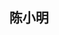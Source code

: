 <!DOCTYPE html>
<html lang="zh-cn">
  <head>
    <meta charset="utf-8"/>
    <title>陈小明的个人网站</title>
  </head>
    <body>
   <ul>
    <h2>陈小明</h2>
    <a href=">照片加载失败...</a>
      <li><a href=>基本信息</a></li>
      <li><a href=>成长经历</a></li>
      <li><a href=>兴趣爱好</a></li>
   </ul>
     </body>
</html>
